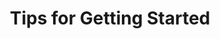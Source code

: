 ---
title: "Tips for Getting Started"
uri: http://www.w3.org/WAI/gettingstarted/tips/index.html
repository: wai-quick-start
updated: 2016-03-03
urgency:
effort:
rm: Denis
contributors:
- Shawn
- James
current-stage: publication
roadmap:
note: "current tips done. have 3 others drafted, but not agreement on whether or not we should do them"
---